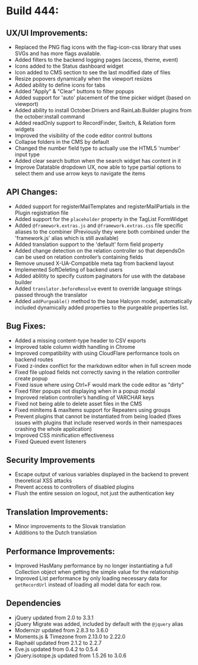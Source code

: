 # Build 444:

## UX/UI Improvements:
- Replaced the PNG flag icons with the flag-icon-css library that uses SVGs and has more flags available.
- Added filters to the backend logging pages (access, theme, event)
- Icons added to the Status dashboard widget
- Icon added to CMS section to see the last modified date of files
- Resize popovers dynamically when the viewport resizes
- Added ability to define icons for tabs
- Added "Apply" & "Clear" buttons to filter popups
- Added support for 'auto' placement of the time picker widget (based on viewport)
- Added ability to install October.Drivers and RainLab.Builder plugins from the october:install command
- Added readOnly support to RecordFinder, Switch, & Relation form widgets
- Improved the visibility of the code editor control buttons
- Collapse folders in the CMS by default
- Changed the number field type to actually use the HTML5 'number' input type
- Added clear search button when the search widget has content in it
- Improve Datatable dropdown UX, now able to type partial options to select them and use arrow keys to navigate the items

## API Changes:
- Added support for registerMailTemplates and registerMailPartials in the Plugin registration file
- Added support for the `placeholder` property in the TagList FormWidget
- Added `@framework.extras.js` and `@framework.extras.css` file specific aliases to the combiner (Previously they were both combined under the 'framework.js' alias which is still available)
- Added translation support to the 'default' form field property
- Added change detection on the relation controller so that dependsOn can be used on relation controller’s containing fields
- Remove unused X-UA-Compatible meta tag from backend layout
- Implemented SoftDeleting of backend users
- Added ablitity to specify custom paginators for use with the database builder
- Added `translator.beforeResolve` event to override language strings passed through the translator
- Added `addPurgeable()` method to the base Halcyon model, automatically included dynamically added properties to the purgeable properties list.

## Bug Fixes:
- Added a missing content-type header to CSV exports
- Improved table column width handling in Chrome
- Improved compatibility with using CloudFlare performance tools on backend routes
- Fixed z-index conflict for the markdown editor when in full screen mode
- Fixed file upload fields not correctly saving in the relation controller create popup
- Fixed issue where using Ctrl+F would mark the code editor as "dirty"
- Fixed filter popups not displaying when in a popup modal
- Improved relation controller’s handling of VARCHAR keys
- Fixed not being able to delete asset files in the CMS
- Fixed minItems & maxItems support for Repeaters using groups
- Prevent plugins that cannot be instantiated from being loaded (fixes issues with plugins that include reserved words in their namespaces crashing the whole application)
- Improved CSS minification effectiveness
- Fixed Queued event listeners

## Security Improvements
- Escape output of various variables displayed in the backend to prevent theoretical XSS attacks
- Prevent access to controllers of disabled plugins
- Flush the entire session on logout, not just the authentication key

## Translation Improvements:
- Minor improvements to the Slovak translation
- Additions to the Dutch translation

## Performance Improvements:
- Improved HasMany performance by no longer instantiating a full Collection object when getting the simple value for the relationship
- Improved List performance by only loading necessary data for `getRecordUrl` instead of loading all model data for each row.

## Dependencies
- jQuery updated from 2.0 to 3.3.1
- jQuery Migrate was added, included by default with the `@jquery` alias
- Modernizr updated from 2.8.3 to 3.6.0
- Moments.js & Timezone from 2.13.0 to 2.22.0
- Raphaël updated from 2.1.2 to 2.2.7
- Eve.js updated from 0.4.2 to 0.5.4
- jQuery.isotope.js updated from 1.5.26 to 3.0.6